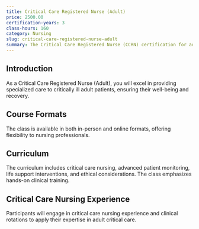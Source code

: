 ```yaml
---
title: Critical Care Registered Nurse (Adult)
price: 2500.00
certification-years: 3
class-hours: 160
category: Nursing
slug: critical-care-registered-nurse-adult
summary: The Critical Care Registered Nurse (CCRN) certification for adults is designed for nurses specializing in adult critical care. This comprehensive class covers critical care nursing, advanced patient monitoring, and life support interventions. It equips candidates with the skills needed to provide specialized care to critically ill adult patients.
---
```


## Introduction

As a Critical Care Registered Nurse (Adult), you will excel in providing specialized care to critically ill adult patients, ensuring their well-being and recovery.

## Course Formats

The class is available in both in-person and online formats, offering flexibility to nursing professionals.

## Curriculum

The curriculum includes critical care nursing, advanced patient monitoring, life support interventions, and ethical considerations. The class emphasizes hands-on clinical training.

## Critical Care Nursing Experience

Participants will engage in critical care nursing experience and clinical rotations to apply their expertise in adult critical care.


